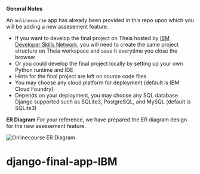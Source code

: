 
**General Notes**

An `onlinecourse` app has already been provided in this repo upon which you will be adding a new assesement feature.

- If you want to develop the final project on Theia hosted by [IBM Developer Skills Network](https://labs.cognitiveclass.ai/), you will need to create the same project structure on Theia workspace and save it everytime you close the browser
- Or you could develop the final project locally by setting up your own Python runtime and IDE
- Hints for the final project are left on source code files
- You may choose any cloud platform for deployment (default is IBM Cloud Foundry)
- Depends on your deployment, you may choose any SQL database Django supported such as SQLite3, PostgreSQL, and MySQL (default is SQLite3)

**ER Diagram**
For your reference, we have prepared the ER diagram design for the new assesement feature.

![Onlinecourse ER Diagram](https://github.com/ibm-developer-skills-network/final-cloud-app-with-database/blob/master/static/media/course_images/onlinecourse_app_er.png)
# django-final-app-IBM
